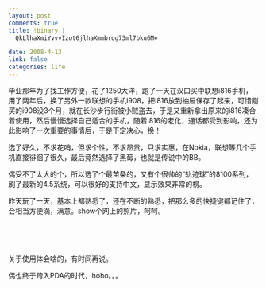 ```yaml
--- 
layout: post
comments: true
title: !binary |
  QkLlhaXmiYvvvIzot6jlhaXmmbrog73ml7bku6M=

date: 2008-4-13
link: false
categories: life
---
```

<p>毕业那年为了找工作方便，花了1250大洋，跑了一天在汉口买中联想i816手机，用了两年后，换了另外一款联想的手机i908，把i816放到抽屉保存了起来，可惜刚买的i908没3个月，就在长沙步行街被小贼盗去，于是又重新拿出原来的i816凑合着使用，然后慢慢选择自己适合的手机，随着i816的老化，通话都受到影响，还为此影响了一次重要的事情后，于是下定决心，换！</p>
<p>选了好久，不求花哨，但求个性，不求昂贵，只求实惠，在Nokia，联想等几个手机直接徘徊了很久，最后竟然选择了黑莓，也就是传说中的BB。</p>
<p>偶受不了太大的个，所以选了个最苗条的，又有个很帅的&ldquo;轨迹球&rdquo;的8100系列，刷了最新的4.5系统，可以很好的支持中文，显示效果非常的榜。</p>
<p>昨天玩了一天，基本上都熟悉了，还在不断的熟悉，把那么多的快捷键都记住了，会相当方便滴，满意。show个网上的照片，呵呵。</p>
<p>&nbsp;</p>
<p><img src="http://img2.pconline.com.cn/pconline/0704/06/994312_cxl070405bb_8100_2s.jpg" alt="" /></p>
<p><br />
关于使用体会啥的，有时间再说。</p>
<p>偶也终于跨入PDA的时代，hoho。。。</p>
